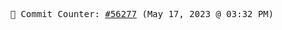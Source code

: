 <p align="center">
    <samp>
        📮 Commit Counter: <a href="https://github.com/Javascript-void0/Javascript-void0/commits/main">#56277</a> (May 17, 2023 @ 03:32 PM)
    </samp>
</p>